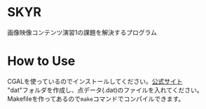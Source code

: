 # SKYR
画像映像コンテンツ演習1の課題を解決するプログラム

# How to Use
CGALを使っているのでインストールしてください。[公式サイト](http://www.cgal.org)  
"dat"フォルダを作成し、点データ(.dat)のファイルを入れてください。  
Makefileを作ってあるので`make`コマンドでコンパイルできます。
